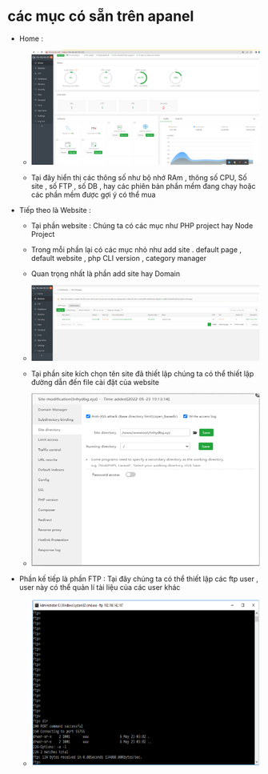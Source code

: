 # các mục có sẵn trên  apanel
- Home : 
  - <img src="/aapanel/image/3.png">

  - Tại đây hiển thị các thông số như bộ nhớ RAm , thông số CPU, Số site , số FTP , số DB , hay các phiên bản phần mềm đang chạy hoặc các phần mềm được gợi ý có thể mua 

- Tiếp theo là Website : 
  - Tại phần website : Chúng ta có các mục như PHP project hay Node Project
  - Trong mỗi phần lại có các mục nhỏ như add site . default page , default website , php CLI version , category manager
  - Quan trọng nhất là phần add site hay Domain 

  - <img src="/aapanel/image/4.png">

  - Tại phần site kích chọn tên site đã thiết lập chúng ta có thể thiết lập đường dẫn đến file cài đặt của website

  - <img src="/aapanel/image/10.png">

  
- Phần kế tiếp là phần FTP : Tại đây chúng ta có thể thiết lập các ftp user , user này có thể quản lí tài liệu của các user khác

  - <img src="/aapanel/image/11.png">

